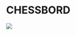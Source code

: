 <H1>CHESSBORD</H1>
<IMG SRC="https://raw.githubusercontent.com/8501kaminipatel/_chessbord/bd26dcfa97a18ab7a0b48c1490c55e1f1063e96e/chess/Screenshot%202024-06-19%20122305.png">
